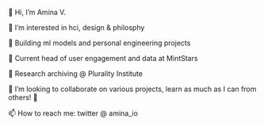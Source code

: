 👋 Hi, I’m Amina V.

👀 I’m interested in hci, design & philosphy 

🌱 Building ml models and personal engineering projects

💚 Current head of user engagement and data at MintStars

🎨 Research archiving @ Plurality Institute 
  
💞️ I’m looking to collaborate on various projects, learn as much as I can from others! 🫡

📫 How to reach me: twitter @ amina_io


